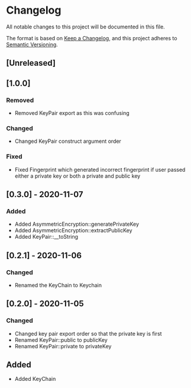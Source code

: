 # Changelog
All notable changes to this project will be documented in this file.

The format is based on [Keep a Changelog](https://keepachangelog.com/en/1.0.0/),
and this project adheres to [Semantic Versioning](https://semver.org/spec/v2.0.0.html).

## [Unreleased]

## [1.0.0] 


### Removed

- Removed KeyPair export as this was confusing

### Changed

- Changed KeyPair construct argument order

### Fixed

- Fixed Fingerprint which generated incorrect fingerprint if user passed either a private key or both a private and public key

## [0.3.0] - 2020-11-07

### Added

- Added AsymmetricEncryption::generatePrivateKey
- Added AsymmetricEncryption::extractPublicKey
- Added KeyPair::__toString

## [0.2.1] - 2020-11-06

### Changed

- Renamed the KeyChain to Keychain

## [0.2.0] - 2020-11-05

### Changed

- Changed key pair export order so that the private key is first
- Renamed KeyPair::public to publicKey
- Renamed KeyPair::private to privateKey

## Added

- Added KeyChain